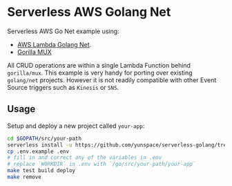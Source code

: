 # Serverless AWS Golang Net
Serverless AWS Go Net example using:
 
- [AWS Lambda Golang Net](https://github.com/eawsy/aws-lambda-go-net). 
- [Gorilla MUX](http://www.gorillatoolkit.org/pkg/mux) 

All CRUD operations are within a single Lambda Function behind `gorilla/mux`. This example is
very handy for porting over existing `golang/net` projects. However it is not readily compatible 
with other Event Source triggers such as `Kinesis` or `SNS`.

## Usage
Setup and deploy a new project called `your-app`:

```bash
cd $GOPATH/src/your-path   
serverless install -u https://github.com/yunspace/serverless-golang/tree/master/examples/aws-golang-net -n your-app
cp .env.example .env
# fill in and correct any of the variables in .env
# replace `WORKDIR` in .env with `/go/src/your-path/your-app`
make test build deploy
make remove
```
